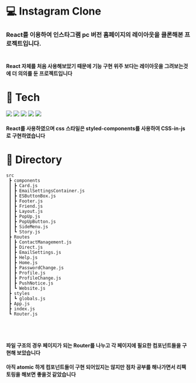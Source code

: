# :computer: Instagram Clone<br/>

### React를 이용하여 인스타그램 pc 버전 홈페이지의 레이아웃을 클론해본 프로젝트입니다.<br/><br/>
#### React 자체를 처음 사용해보았기 때문에 기능 구현 위주 보다는 레이아웃을 그려보는것에 더 의의를 둔 프로젝트입니다<br/>

# :hammer: Tech
  <img src="https://img.shields.io/badge/React-61DAFB?style=flat-square&logo=React&logoColor=black"/>  <img src="https://img.shields.io/badge/HTML5-E34F26?style=flat-square&logo=html5&logoColor=white"/>  <img src="https://img.shields.io/badge/CSS3-1572B6?style=flat-square&logo=css3&logoColor=white"/> <img src="https://img.shields.io/badge/JavaScript-F7DF1E?style=flat-square&logo=javascript&logoColor=black"/>  <img src="https://img.shields.io/badge/styled components-DB7093?style=flat-square&logo=styled-components&logoColor=white"/>
<br/> 
#### React를 사용하였으며 css 스타일은 styled-components를 사용하여 CSS-in-js 로 구현하였습니다
# :file_folder: Directory

```
src
 ┣ components
 ┃ ┣ Card.js
 ┃ ┣ EmailSettingsContainer.js
 ┃ ┣ ESButtonBox.js
 ┃ ┣ Footer.js
 ┃ ┣ Friend.js
 ┃ ┣ Layout.js
 ┃ ┣ PopUp.js
 ┃ ┣ PopUpButton.js
 ┃ ┣ SideMenu.js
 ┃ ┗ Story.js
 ┣ Routes
 ┃ ┣ ContactManagement.js
 ┃ ┣ Direct.js
 ┃ ┣ EmailSettings.js
 ┃ ┣ Help.js
 ┃ ┣ Home.js
 ┃ ┣ PasswordChange.js
 ┃ ┣ Profile.js
 ┃ ┣ ProfileChange.js
 ┃ ┣ PushNotice.js
 ┃ ┗ Website.js
 ┣ styles
 ┃ ┗ globals.js
 ┣ App.js
 ┣ index.js
 ┗ Router.js
 ```
 <br/><br/> 
 #### 파일 구조의 경우 페이지가 되는 Router를 나누고 각 페이지에 필요한 컴포넌트들을 구현해 보았습니다 <br/>
 #### 아직 atomic 하게 컴포넌트들이 구현 되어있지는 않지만 점차 공부를 해나가면서 리팩토링을 해보면 좋을것 같았습니다

